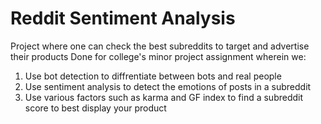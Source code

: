 # Reddit Sentiment Analysis
Project where one can check the best subreddits to target and advertise their products
Done for college's minor project assignment wherein we:
   1. Use bot detection to diffrentiate between bots and real people
   2. Use sentiment analysis to detect the emotions of posts in a subreddit
   3. Use various factors such as karma and GF index to find a subreddit score to best display your product 
